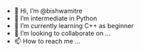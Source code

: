 - 👋 Hi, I’m @bishwamitre
- 👀 I’m intermediate in Python
- 🌱 I’m currently learning C++ as beginner 
- 💞️ I’m looking to collaborate on ...
- 📫 How to reach me ...

<!---
bishwamitre/bishwamitre is a ✨ special ✨ repository because its `README.md` (this file) appears on your GitHub profile.
You can click the Preview link to take a look at your changes.
--->
